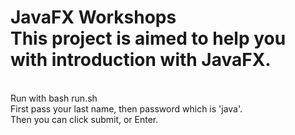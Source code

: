# JavaFX Workshops<br>This project is aimed to help you with introduction with JavaFX.
<br>
Run with bash run.sh<br>
First pass your last name, then password which is 'java'.<br>
Then you can click submit, or Enter.
